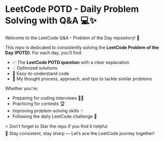 # LeetCode POTD - Daily Problem Solving with Q&A 💻✨

Welcome to the LeetCode Q&A - Problem of the Day repository! 🚀

This repo is dedicated to consistently solving the **LeetCode Problem of the Day (POTD)**. For each day, you’ll find:
- ✅ The **LeetCode POTD question** with a clear explanation  
- 💡 Optimized solutions 
- 📘 Easy-to-understand code  
- 🧠 My thought process, approach, and tips to tackle similar problems  

Whether you're:
- Preparing for coding interviews 👨‍💻  
- Practicing for contests 🏆  
- Improving problem-solving skills ✨  
- Following the daily LeetCode challenge 💪  


⭐️ Don’t forget to Star the repo if you find it helpful  
📌 Stay consistent, stay sharp — Let’s ace the LeetCode journey together!
<!--
leetcode potd, leetcode daily challenge, leetcode problem of the day, daily leetcode solution, leetcode Q&A, coding interview prep, dsa daily practice, leetcode explanations
-->


